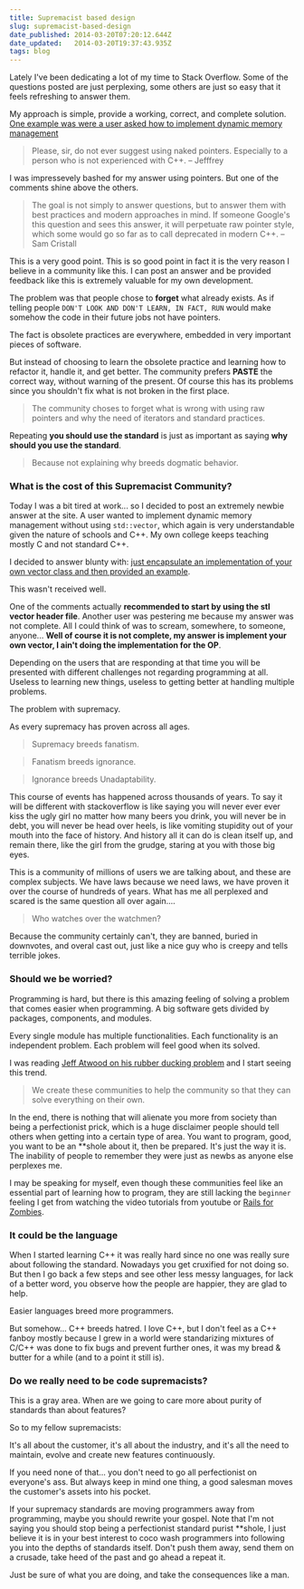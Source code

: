 ```yaml
---
title: Supremacist based design
slug: supremacist-based-design
date_published: 2014-03-20T07:20:12.644Z
date_updated:   2014-03-20T19:37:43.935Z
tags: blog
---
```


Lately I've been dedicating a lot of my time to Stack Overflow. Some of the questions posted are just perplexing, some others are just so easy that it feels refreshing to answer them.

My approach is simple, provide a working, correct, and complete solution. [One example was were a user asked how to implement dynamic memory management](http://stackoverflow.com/questions/22491004/dynamically-set-array-size-c/22491076#22491076)

> Please, sir, do not ever suggest using naked pointers. Especially to a person who is not experienced with C++. –  Jefffrey 

I was impressevely bashed for my answer using pointers. But one of the comments shine above the others.

> The goal is not simply to answer questions, but to answer them with best practices and modern approaches in mind. If someone Google's this question and sees this answer, it will perpetuate raw pointer style, which some would go so far as to call deprecated in modern C++. – Sam Cristall

This is a very good point. This is so good point in fact it is the very reason I believe in a community like this. I can post an answer and be provided feedback like this is extremely valuable for my own development.

The problem was that people chose to **forget** what already exists. As if telling people `DON'T LOOK AND DON'T LEARN, IN FACT, RUN` would make somehow the code in their future jobs not have pointers.  

The fact is obsolete practices are everywhere, embedded in very important pieces of software.

But instead of choosing to learn the obsolete practice and learning how to refactor it, handle it, and get better. The community prefers **PASTE** the correct way, without warning of the present. Of course this has its problems since you shouldn't fix what is not broken in the first place.

> The community choses to forget what is wrong with using raw pointers and why the need of iterators and standard practices.

Repeating **you should use the standard** is just as important as saying **why should you use the standard**.

>Because not explaining why breeds dogmatic behavior.

### What is the cost of this Supremacist Community?

Today I was a bit tired at work... so I decided to post an extremely newbie answer at the site. A user wanted to implement dynamic memory management without using `std::vector`, which again is very understandable given the nature of schools and C++. My own college keeps teaching mostly C and not standard C++.

I decided to answer blunty with: [just encapsulate an implementation of your own vector class and then provided an example](http://stackoverflow.com/questions/22519971/array-of-objects-with-non-default-constructor-and-without-using-stl/22520089#22520089).

This wasn't received well.

One of the comments actually **recommended to start by using the stl vector header file**. Another user was pestering me because my answer was not complete. All I could think of was to scream, somewhere, to someone, anyone... **Well of course it is not complete, my answer is implement your own vector, I ain't doing the implementation for the OP**. 

Depending on the users that are responding at that time you will be presented with different challenges not regarding programming at all. Useless to learning new things, useless to getting better at handling multiple problems.

The problem with supremacy.

As every supremacy has proven across all ages.

> Supremacy breeds fanatism.

> Fanatism breeds ignorance.

> Ignorance breeds Unadaptability.

This course of events has happened across thousands of years. To say it will be different with stackoverflow is like saying you will never ever ever kiss the ugly girl no matter how many beers you drink, you will never be in debt, you will never be head over heels, is like vomiting stupidity out of your mouth into the face of history. And history all it can do is clean itself up, and remain there, like the girl from the grudge, staring at you with those big eyes. 

This is a community of millions of users we are talking about, and these are complex subjects. We have laws because we need laws, we have proven it over the course of hundreds of years. What has me all perplexed and scared is the same question all over again....

> Who watches over the watchmen?

Because the community certainly can't, they are banned, buried in downvotes, and overal cast out, just like a nice guy who is creepy and tells terrible jokes. 

### Should we be worried?

Programming is hard, but there is this amazing feeling of solving a problem that comes easier when programming. A big software gets divided by packages, components, and modules. 

Every single module has multiple functionalities. Each functionality is an independent problem. Each problem will feel good when its solved.

I was reading [Jeff Atwood on his rubber ducking problem](http://blog.codinghorror.com/rubber-duck-problem-solving/) and I start seeing this trend.

> We create these communities to help the community so that they can solve everything on their own.

In the end, there is nothing that will alienate you more from society than being a perfectionist prick, which is a huge disclaimer people should tell others when getting into a certain type of area. You want to program, good, you want to be an **shole about it, then be prepared. It's just the way it is. The inability of people to remember they were just as newbs as anyone else perplexes me. 

I may be speaking for myself, even though these communities feel like an essential part of learning how to program, they are still lacking the `beginner` feeling I get from watching the video tutorials from youtube or [Rails for Zombies](http://railsforzombies.org/).

### It could be the language

When I started learning C++ it was really hard since no one was really sure about following the standard. Nowadays you get cruxified for not doing so. But then I go back a few steps and see other less messy languages, for lack of a better word, you observe how the people are happier, they are glad to help.

Easier languages breed more programmers. 

But somehow... C++ breeds hatred. I love C++, but I don't feel as a C++ fanboy mostly because I grew in a world were standarizing mixtures of C/C++ was done to fix bugs and prevent further ones, it was my bread & butter for a while (and to a point it still is). 

### Do we really need to be code supremacists?

This is a gray area. When are we going to care more about purity of standards than about features? 

So to my fellow supremacists:

It's all about the customer, it's all about the industry, and it's all the need to maintain, evolve and create new features continuously. 

If you need none of that... you don't need to go all perfectionist on everyone's ass. But always keep in mind one thing, a good salesman moves the customer's assets into his pocket.

If your supremacy standards are moving programmers away from programming, maybe you should rewrite your gospel. Note that I'm not saying you should stop being a perfectionist standard purist **shole, I just believe it is in your best interest to coco wash programmers into following you into the depths of standards itself. Don't push them away, send them on a crusade, take heed of the past and go ahead a repeat it.

Just be sure of what you are doing, and take the consequences like a man. 









